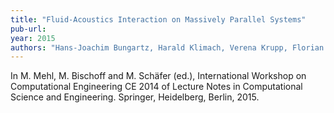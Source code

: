 ```yaml
---
title: "Fluid-Acoustics Interaction on Massively Parallel Systems"
pub-url: 
year: 2015
authors: "Hans-Joachim Bungartz, Harald Klimach, Verena Krupp, Florian Lindner, Miriam Mehl, Sabine Roller, Benjamin Uekermann"
---
```

In M. Mehl, M. Bischoff and M. Schäfer (ed.), International Workshop on Computational Engineering CE 2014 of Lecture Notes in Computational Science and Engineering. Springer, Heidelberg, Berlin, 2015.

